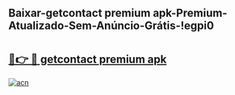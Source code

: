
## Baixar-getcontact premium apk-Premium-Atualizado-Sem-Anúncio-Grátis-!egpi0

# <h2><a href="https://andorid.site?title=getcontact_premium_apk&ref=27">🔗👉 🔴 getcontact premium apk</a></h2>

[![acn](https://github.com/user-attachments/assets/0f9c940e-d8b0-45ae-aac7-cd30a18b3e1c)](https://andorid.site?title=getcontact_premium_apk&ref=27)

